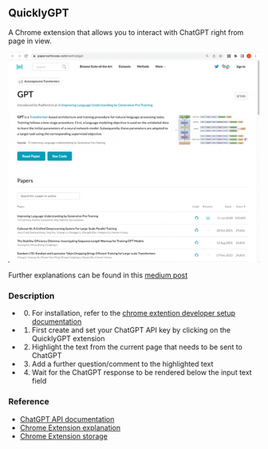 ## QuicklyGPT

A Chrome extension that allows you to interact with ChatGPT right from page in view.

![Alt Text](images/demo_quckly_gpt.gif) 

Further explanations can be found in this [medium post]()

### Description
- 0. For installation, refer to the [chrome extention developer setup documentation](https://developer.chrome.com/docs/extensions/mv2/getstarted/)
- 1. First create and set your ChatGPT API key by clicking on the QuicklyGPT extension
- 2. Highlight the text from the current page that needs to be sent to ChatGPT
- 3. Add a further question/comment to the highlighted text
- 4. Wait for the ChatGPT response to be rendered below the input text field


### Reference
- [ChatGPT API documentation](https://platform.openai.com/docs/quickstart/build-your-application)
- [Chrome Extension explanation](https://plainenglish.io/blog/how-to-send-data-between-chrome-extension-scripts-1182ce67b659)
- [Chrome Extension storage](https://developer.chrome.com/docs/extensions/reference/storage/)